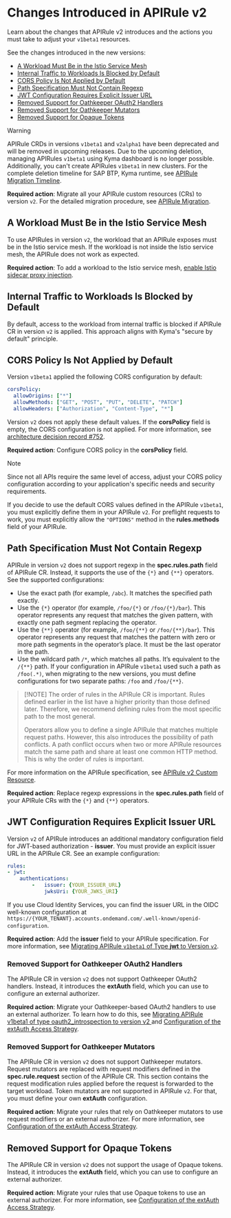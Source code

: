 # Changes Introduced in APIRule v2

Learn about the changes that APIRule v2 introduces and the actions you must take to adjust your `v1beta1` resources.

See the changes introduced in the new versions:
- [A Workload Must Be in the Istio Service Mesh](#a-workload-must-be-in-the-istio-service-mesh)
- [Internal Traffic to Workloads Is Blocked by Default](#internal-traffic-to-workloads-is-blocked-by-default)
- [CORS Policy Is Not Applied by Default](#cors-policy-is-not-applied-by-default)
- [Path Specification Must Not Contain Regexp](#path-specification-must-not-contain-regexp)
- [JWT Configuration Requires Explicit Issuer URL](#jwt-configuration-requires-explicit-issuer-url)
- [Removed Support for Oathkeeper OAuth2 Handlers](#removed-support-for-oathkeeper-oauth2-handlers)
- [Removed Support for Oathkeeper Mutators](#removed-support-for-oathkeeper-mutators)
- [Removed Support for Opaque Tokens](#removed-support-for-opaque-tokens)

> [!WARNING]
> APIRule CRDs in versions `v1beta1` and `v2alpha1` have been deprecated and will be removed in upcoming releases. Due to the upcoming deletion, managing APIRules `v1beta1` using Kyma dashboard is no longer possible. Additionally, you can't create APIRules `v1beta1` in new clusters. For the complete deletion timeline for SAP BTP, Kyma runtime, see [APIRule Migration Timeline](https://help.sap.com/docs/btp/sap-business-technology-platform/apirule-migration?locale=en-US&version=Cloud#apirule-v1beta1-migration-timeline).
> 
> **Required action**: Migrate all your APIRule custom resources (CRs) to version `v2`. For the detailed migration procedure, see [APIRule Migration](../../apirule-migration/README.md).

## A Workload Must Be in the Istio Service Mesh

To use APIRules in version `v2`, the workload that an APIRule exposes must be in the Istio service mesh. If the workload is not inside the Istio service mesh, the APIRule does not work as expected.

**Required action**: To add a workload to the Istio service mesh, [enable Istio sidecar proxy injection](https://kyma-project.io/#/istio/user/tutorials/01-40-enable-sidecar-injection).

## Internal Traffic to Workloads Is Blocked by Default

By default, access to the workload from internal traffic is blocked if APIRule CR in version `v2` is applied. This approach aligns with Kyma's "secure by default" principle. 
## CORS Policy Is Not Applied by Default

Version `v1beta1` applied the following CORS configuration by default:
```yaml
corsPolicy:
  allowOrigins: ["*"]
  allowMethods: ["GET", "POST", "PUT", "DELETE", "PATCH"]
  allowHeaders: ["Authorization", "Content-Type", "*"]
```

Version `v2` does not apply these default values. If the **corsPolicy** field is empty, the CORS configuration is not applied. For more information, see [architecture decision record #752](https://github.com/kyma-project/api-gateway/issues/752).

**Required action**: Configure CORS policy in the **corsPolicy** field.
> [!NOTE]
> Since not all APIs require the same level of access, adjust your CORS policy configuration according to your application's specific needs and security requirements.

If you decide to use the default CORS values defined in the APIRule `v1beta1`, you must explicitly define them in your APIRule `v2`. For preflight requests to work, you must explicitly allow the `"OPTIONS"` method in the **rules.methods** field of your APIRule.

## Path Specification Must Not Contain Regexp

APIRule in version `v2` does not support regexp in the **spec.rules.path** field of APIRule CR. Instead, it supports the use of the `{*}` and `{**}` operators. See the supported configurations:
- Use the exact path (for example, `/abc`). It matches the specified path exactly.
- Use the `{*}` operator (for example, `/foo/{*}` or `/foo/{*}/bar`).  This operator represents any request that matches the given pattern, with exactly one path segment replacing the operator.
- Use the `{**}` operator (for example, `/foo/{**}` or `/foo/{**}/bar`). This operator represents any request that matches the pattern with zero or more path segments in the operator’s place. It must be the last operator in the path.
- Use the wildcard path `/*`, which matches all paths. It’s equivalent to the `/{**}` path. If your configuration in APIRule `v1beta1` used such a path as `/foo(.*)`, when migrating to the new versions, you must define configurations for two separate paths: `/foo` and `/foo/{**}`.


> [!NOTE] The order of rules in the APIRule CR is important. Rules defined earlier in the list have a higher priority than those defined later. Therefore, we recommend defining rules from the most specific path to the most general.
> 
> Operators allow you to define a single APIRule that matches multiple request paths. However, this also introduces the possibility of path conflicts. A path conflict occurs when two or more APIRule resources match the same path and share at least one common HTTP method. This is why the order of rules is important.


For more information on the APIRule specification, see [APIRule v2 Custom Resource](../apirule/04-10-apirule-custom-resource.md).

**Required action**: Replace regexp expressions in the **spec.rules.path** field of your APIRule CRs with the `{*}` and `{**}` operators.

## JWT Configuration Requires Explicit Issuer URL

Version `v2` of APIRule introduces an additional mandatory configuration field for JWT-based authorization - **issuer**. You must provide an explicit issuer URL in the APIRule CR. See an example configuration:

```yaml
rules:
- jwt:
    authentications:
        -   issuer: {YOUR_ISSUER_URL}
            jwksUri: {YOUR_JWKS_URI}
```
If you use Cloud Identity Services, you can find the issuer URL in the OIDC well-known configuration at `https://{YOUR_TENANT}.accounts.ondemand.com/.well-known/openid-configuration`.

**Required action**: Add the **issuer** field to your APIRule specification. For more information, see [Migrating APIRule `v1beta1` of Type **jwt** to Version `v2`](../../apirule-migration/01-83-migrate-jwt-v1beta1-to-v2.md).

### Removed Support for Oathkeeper OAuth2 Handlers
The APIRule CR in version `v2` does not support Oathkeeper OAuth2 handlers. Instead, it introduces the **extAuth** field, which you can use to configure an external authorizer.

**Required action**: Migrate your Oathkeeper-based OAuth2 handlers to use an external authorizer. To learn how to do this, see [Migrating APIRule v1beta1 of type oauth2_introspection to version v2 ](../../apirule-migration/01-84-migrate-oauth2-v1beta1-to-v2.md) and [Configuration of the extAuth Access Strategy](../apirule/04-15-api-rule-access-strategies.md#configuration-of-the-extauth-access-strategy).

### Removed Support for Oathkeeper Mutators
The APIRule CR in version `v2` does not support Oathkeeper mutators. Request mutators are replaced with request modifiers defined in the **spec.rule.request** section of the APIRule CR. This section contains the request modification rules applied before the request is forwarded to the target workload. Token mutators are not supported in APIRule `v2`. For that, you must define your own **extAuth** configuration.

**Required action**: Migrate your rules that rely on Oathkeeper mutators to use request modifiers or an external authorizer. For more information, see [Configuration of the extAuth Access Strategy](../apirule/04-15-api-rule-access-strategies.md#configuration-of-the-extauth-access-strategy).

## Removed Support for Opaque Tokens

The APIRule CR in version `v2` does not support the usage of Opaque tokens. Instead, it introduces the **extAuth** field, which you can use to configure an external authorizer.

**Required action**: Migrate your rules that use Opaque tokens to use an external authorizer. For more information, see [Configuration of the extAuth Access Strategy](../apirule/04-15-api-rule-access-strategies.md#configuration-of-the-extauth-access-strategy).